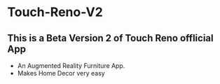 # Touch-Reno-V2
## This is a Beta Version 2 of Touch Reno offlicial App
- An Augmented Reality Furniture App. 
- Makes Home Decor very easy

